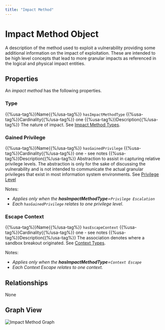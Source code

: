 ```yaml
---
title: "Impact Method"
---
```


# Impact Method Object

A description of the method used to exploit a vulnerability providing some additional information on the impact of exploitation. These are intended to be high level concepts that lead to more granular impacts as referenced in the logical and physical impact entities.

## Properties

An *impact method* has the following properties.

### Type

{{%usa-tag%}}Name{{%/usa-tag%}} `hasImpactMethodType`
{{%usa-tag%}}Cardinality{{%/usa-tag%}} one
{{%usa-tag%}}Description{{%/usa-tag%}} The nature of impact.  See [Impact Method Types](../../values/impact-method-type).

### Gained Privilege

{{%usa-tag%}}Name{{%/usa-tag%}} `hasGainedPrivilege`
{{%usa-tag%}}Cardinality{{%/usa-tag%}} one - see notes
{{%usa-tag%}}Description{{%/usa-tag%}} Abstraction to assist in capturing relative privilege levels. The abstraction is only for the sake of discussing the vulnerability and is not intended to communicate the actual granular privileges that exist in most information system environments. See [Privilege Level](../../values/privilege-level)

   Notes:
   - *Applies only when the **hasImpactMethodType**=`Privilege Escalation`*
   - *Each `hasGainedPrivilege` relates to one privilege level*.

### Escape Context

{{%usa-tag%}}Name{{%/usa-tag%}} `hasEscapeContext`
{{%usa-tag%}}Cardinality{{%/usa-tag%}} one - see notes
{{%usa-tag%}}Description{{%/usa-tag%}} The association denotes where a sandbox breakout originated. See [Context Types](../../values/context).

   Notes:
   - *Applies only when the **hasImpactMethodType**=`Context Escape`*
   - *Each Context Escape relates to one context.*

## Relationships

None

## Graph View

![Impact Method Graph](/figures/graphsnippets/ImpactMethodSnippet.png "Impact Method Graph")